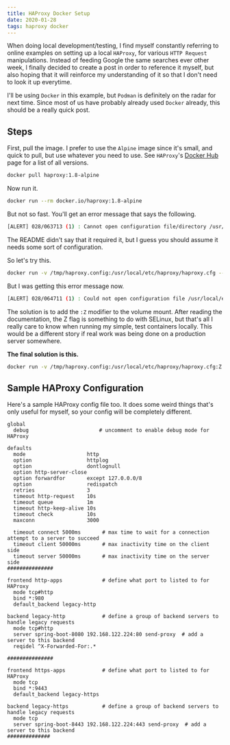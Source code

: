 ```yaml
---
title: HAProxy Docker Setup
date: 2020-01-28
tags: haproxy docker
---
```


When doing local development/testing, I find myself constantly referring to online examples on setting up a local `HAProxy`, for various `HTTP Request` manipulations.  Instead of feeding Google the same searches ever other week, I finally decided to create a post in order to reference it myself, but also hoping that it will reinforce my understanding of it so that I don't need to look it up everytime.

I'll be using `Docker` in this example, but `Podman` is definitely on the radar for next time.  Since most of us have probably already used `Docker` already, this should be a really quick post.

## Steps
First, pull the image.  I prefer to use the `Alpine` image since it's small, and quick to pull, but use whatever you need to use.  See `HAProxy`'s [Docker Hub](https://hub.docker.com/_/haproxy) page for a list of all versions.

```bash
docker pull haproxy:1.8-alpine
```

Now run it.
```bash
docker run --rm docker.io/haproxy:1.8-alpine
```
But not so fast.  You'll get an error message that says the following.

```bash
[ALERT] 028/063713 (1) : Cannot open configuration file/directory /usr/local/etc/haproxy/haproxy.cfg : No such file or directory
```

The README didn't say that it required it, but I guess you should assume it needs some sort of configuration.


So let's try this.

```bash
docker run -v /tmp/haproxy.config:/usr/local/etc/haproxy/haproxy.cfg --rm docker.io/haproxy:1.8-alpine
```

But I was getting this error message now.

```bash
[ALERT] 028/064711 (1) : Could not open configuration file /usr/local/etc/haproxy/haproxy.cfg : Permission denied
```

The solution is to add the `:Z` modifier to the volume mount.  After reading the documentation, the Z flag is something to do with SELinux, but that's all I really care to know when running my simple, test containers locally.  This would be a different story if real work was being done on a production server somewhere.

**The final solution is this.**

```bash
docker run -v /tmp/haproxy.config:/usr/local/etc/haproxy/haproxy.cfg:Z --rm docker.io/haproxy:1.8-alpine
```


## Sample HAProxy Configuration
Here's a sample HAProxy config file too.  It does some weird things that's only useful for myself, so your config will be completely different.
```
global
  debug                       # uncomment to enable debug mode for HAProxy

defaults
  mode                    http
  option                  httplog
  option                  dontlognull
  option http-server-close
  option forwardfor       except 127.0.0.0/8
  option                  redispatch
  retries                 3
  timeout http-request    10s
  timeout queue           1m
  timeout http-keep-alive 10s
  timeout check           10s
  maxconn                 3000

  timeout connect 5000ms       # max time to wait for a connection attempt to a server to succeed
  timeout client 50000ms       # max inactivity time on the client side
  timeout server 50000ms       # max inactivity time on the server side
###############

frontend http-apps             # define what port to listed to for HAProxy
  mode tcp#http
  bind *:980
  default_backend legacy-http

backend legacy-http            # define a group of backend servers to handle legacy requests
  mode tcp#http
  server spring-boot-8080 192.168.122.224:80 send-proxy  # add a server to this backend
  reqidel ^X-Forwarded-For:.*

###############

frontend https-apps            # define what port to listed to for HAProxy
  mode tcp
  bind *:9443
  default_backend legacy-https

backend legacy-https           # define a group of backend servers to handle legacy requests
  mode tcp
  server spring-boot-8443 192.168.122.224:443 send-proxy  # add a server to this backend
##############
```
